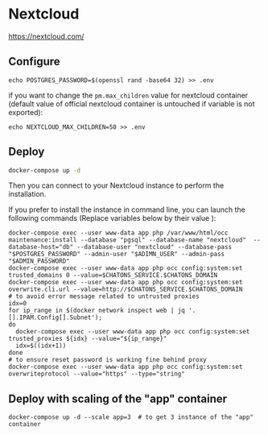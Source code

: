 # Nextcloud

https://nextcloud.com/

## Configure
```
echo POSTGRES_PASSWORD=$(openssl rand -base64 32) >> .env
```

if you want to change the `pm.max_children` value for nextcloud container (default value of official nextcloud container is untouched if variable is not exported):
```
echo NEXTCLOUD_MAX_CHILDREN=50 >> .env
```

## Deploy

```bash
docker-compose up -d
```

Then you can connect to your Nextcloud instance to perform the installation.

If you prefer to install the instance in command line, you can launch the following commands (Replace variables below by their value ): 

```
docker-compose exec --user www-data app php /var/www/html/occ maintenance:install --database "pgsql" --database-name "nextcloud"  --database-host="db" --database-user "nextcloud" --database-pass "$POSTGRES_PASSWORD" --admin-user "$ADIMN_USER" --admin-pass "$ADMIN_PASSWORD"
docker-compose exec --user www-data app php occ config:system:set trusted_domains 0 --value=$CHATONS_SERVICE.$CHATONS_DOMAIN
docker-compose exec --user www-data app php occ config:system:set overwrite.cli.url --value=http://$CHATONS_SERVICE.$CHATONS_DOMAIN
# to avoid error message related to untrusted proxies
idx=0
for ip_range in $(docker network inspect web | jq '.[].IPAM.Config[].Subnet');
do
  docker-compose exec --user www-data app php occ config:system:set trusted_proxies ${idx} --value="${ip_range}"
  idx=$((idx+1))
done
# to ensure reset password is working fine behind proxy
docker-compose exec --user www-data app php occ config:system:set  overwriteprotocol --value="https" --type="string"
```

## Deploy with scaling of the "app" container

```
docker-compose up -d --scale app=3  # to get 3 instance of the "app" container
```

